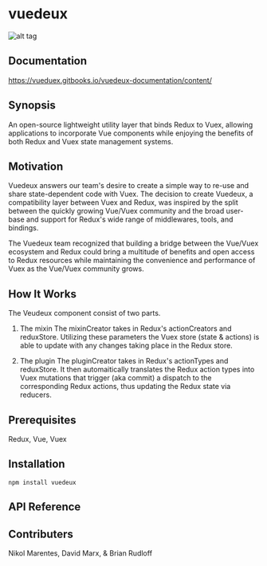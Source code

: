 # vuedeux

![alt tag](https://github.com/brianrudloff/vuedoo/blob/styleupdate/dollsmall.png)

## Documentation
https://vueduex.gitbooks.io/vuedeux-documentation/content/

## Synopsis 

An open-source lightweight utility layer that binds Redux to Vuex, allowing applications to incorporate Vue components while enjoying the benefits of both Redux and Vuex state management systems.

## Motivation
Vuedeux answers our team's desire to create a simple way to re-use and share state-dependent code with Vuex. The decision to create Vuedeux, a compatibility layer between Vuex and Redux, was inspired by the split between the quickly growing Vue/Vuex community and the broad user-base and support for Redux's wide range of middlewares, tools, and bindings.

The Vuedeux team recognized that building a bridge between the Vue/Vuex ecosystem and Redux could bring a multitude of benefits and open access to Redux resources while maintaining the convenience and performance of Vuex as the Vue/Vuex community grows.

## How It Works

The Veudeux component consist of two parts.  

1) The mixin
    The mixinCreator takes in Redux's actionCreators and reduxStore.  Utilizing these parameters the Vuex store (state & actions) is able to update with any changes taking place in the Redux store.

2) The plugin
    The pluginCreator takes in Redux's actionTypes and reduxStore.  It then automaitically translates the Redux action types into Vuex mutations that trigger (aka commit) a dispatch to the corresponding Redux actions, thus updating the Redux state via reducers. 


## Prerequisites
Redux, Vue, Vuex

## Installation

```
npm install vuedeux
```

## API Reference

## Contributers
Nikol Marentes, David Marx, & Brian Rudloff 
